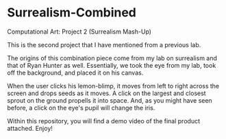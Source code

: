 # Surrealism-Combined
Computational Art: Project 2 (Surrealism Mash-Up)

This is the second project that I have mentioned from a previous lab.

The origins of this combination piece come from my lab on surrealism and that of Ryan Hunter as well. Essentially, we took
the eye from my lab, took off the background, and placed it on his canvas. 

When the user clicks his lemon-blimp, it moves from left to right across the screen and drops seeds as it moves.
A click on the largest and closest sprout on the ground propells it into space.
And, as you might have seen before, a click on the eye's pupil will change the iris.

Within this repository, you will find a demo video of the final product attached. Enjoy!
